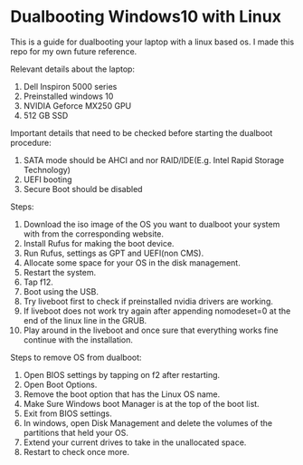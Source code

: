 # Dualbooting Windows10 with Linux

This is a guide for dualbooting your laptop with a linux based os. I made this repo for my own future reference. 

Relevant details about the laptop:  
1. Dell Inspiron 5000 series
2. Preinstalled windows 10
3. NVIDIA Geforce MX250 GPU
4. 512 GB SSD

Important details that need to be checked before starting the dualboot procedure:  
1. SATA mode should be AHCI and nor RAID/IDE(E.g. Intel Rapid Storage Technology)
2. UEFI booting
3. Secure Boot should be disabled

Steps:  
1. Download the iso image of the OS you want to dualboot your system with from the corresponding website.
2. Install Rufus for making the boot device.
3. Run Rufus, settings as GPT and UEFI(non CMS).
4. Allocate some space for your OS in the disk management. 
5. Restart the system.
6. Tap f12.
7. Boot using the USB.
8. Try liveboot first to check if preinstalled nvidia drivers are working.
9. If liveboot does not work try again after appending nomodeset=0 at the end of the linux line in the GRUB.
10. Play around in the liveboot and once sure that everything works fine continue with the installation.

Steps to remove OS from dualboot:
1. Open BIOS settings by tapping on f2 after restarting.
2. Open Boot Options.
3. Remove the boot option that has the Linux OS name.
4. Make Sure Windows boot Manager is at the top of the boot list.
5. Exit from BIOS settings.
6. In windows, open Disk Management and delete the volumes of the partitions that held your OS.
7. Extend your current drives to take in the unallocated space.
8. Restart to check once more.

